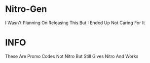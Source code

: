 # Nitro-Gen
I Wasn't Planning On Releasing This But I Ended Up Not Caring For It

# INFO
These Are Promo Codes Not Nitro But Still Gives Nitro And Works
